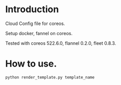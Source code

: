 # Introduction

Cloud Config file for coreos.

Setup docker, fannel on coreos.

Tested with coreos 522.6.0, flannel 0.2.0, fleet 0.8.3.


# How to use.

```bash
python render_template.py template_name
```
